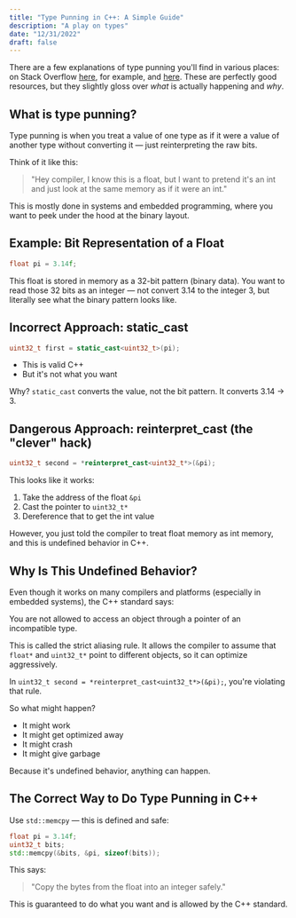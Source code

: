 ```yaml
---
title: "Type Punning in C++: A Simple Guide"
description: "A play on types"
date: "12/31/2022"
draft: false
---
```


There are a few explanations of type punning you'll find in various places: on Stack Overflow [here](https://stackoverflow.com/questions/44137442/what-is-type-punning-and-what-is-the-purpose-of-it), for example, and [here](http://stackoverflow.com/questions/67636231/what-is-the-modern-correct-way-to-do-type-punning-in-c). These are perfectly good resources, but they slightly gloss over _what_ is actually happening and _why_.

## What is type punning?

Type punning is when you treat a value of one type as if it were a value of another type without converting it — just reinterpreting the raw bits.

Think of it like this:

> "Hey compiler, I know this is a float, but I want to pretend it's an int and just look at the same memory as if it were an int."

This is mostly done in systems and embedded programming, where you want to peek under the hood at the binary layout.

## Example: Bit Representation of a Float

```cpp
float pi = 3.14f;
```

This float is stored in memory as a 32-bit pattern (binary data). You want to read those 32 bits as an integer — not convert 3.14 to the integer 3, but literally see what the binary pattern looks like.

## Incorrect Approach: static_cast

```cpp
uint32_t first = static_cast<uint32_t>(pi);
```

- This is valid C++
- But it's not what you want

Why? `static_cast` converts the value, not the bit pattern. It converts 3.14 → 3.

## Dangerous Approach: reinterpret_cast (the "clever" hack)

```cpp
uint32_t second = *reinterpret_cast<uint32_t*>(&pi);
```

This looks like it works:

1. Take the address of the float `&pi`
2. Cast the pointer to `uint32_t*`
3. Dereference that to get the int value

However, you just told the compiler to treat float memory as int memory, and this is undefined behavior in C++.

## Why Is This Undefined Behavior?

Even though it works on many compilers and platforms (especially in embedded systems), the C++ standard says:

You are not allowed to access an object through a pointer of an incompatible type.

This is called the strict aliasing rule. It allows the compiler to assume that `float*` and `uint32_t*` point to different objects, so it can optimize aggressively.

In `uint32_t second = *reinterpret_cast<uint32_t*>(&pi);`, you're violating that rule.

So what might happen?

- It might work
- It might get optimized away
- It might crash
- It might give garbage

Because it's undefined behavior, anything can happen.

## The Correct Way to Do Type Punning in C++

Use `std::memcpy` — this is defined and safe:

```cpp
float pi = 3.14f;
uint32_t bits;
std::memcpy(&bits, &pi, sizeof(bits));
```

This says:

> "Copy the bytes from the float into an integer safely."

This is guaranteed to do what you want and is allowed by the C++ standard.
